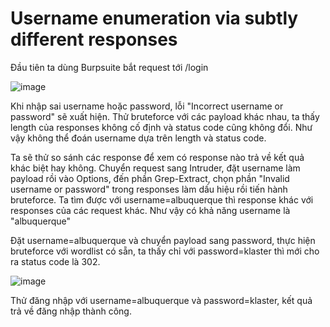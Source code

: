 # Username enumeration via subtly different responses
Đầu tiên ta dùng Burpsuite bắt request tới /login

![image](https://user-images.githubusercontent.com/103978452/201005030-410fd4ed-e3ee-4298-8a77-b274476ec19c.png)

Khi nhập sai username hoặc password, lỗi "Incorrect username or password" sẽ xuất hiện. Thử bruteforce với các payload khác nhau, ta thấy length của responses không cố định và status code cũng không đổi. Như vậy không thể đoán username dựa trên length và status code.

Ta sẽ thử so sánh các response để xem có response nào trả về kết quả khác biệt hay không. Chuyển request sang Intruder, đặt username làm payload rồi vào Options, đến phần Grep-Extract, chọn phần "Invalid username or password" trong responses làm dấu hiệu rồi tiến hành bruteforce. Ta tìm được với username=albuquerque thì response khác với responses của các request khác. Như vậy có khả năng username là "albuquerque"

Đặt username=albuquerque và chuyển payload sang password, thực hiện bruteforce với wordlist có sẵn, ta thấy chỉ với password=klaster thì mới cho ra status code là 302.

![image](https://user-images.githubusercontent.com/103978452/201006100-8f3fe7a9-7c64-42a0-8f97-6fe7b72ffb18.png)


Thử đăng nhập với username=albuquerque và password=klaster, kết quả trả về đăng nhập thành công. 
